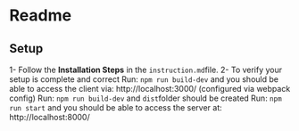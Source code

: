 # Readme

## Setup

1- Follow the **Installation Steps** in the `instruction.md`file.
2- To verify your setup is complete and correct
Run: `npm run build-dev` and you should be able to access the client via: http://localhost:3000/ (configured via webpack config)
Run: `npm run build-dev` and `dist`folder should be created
Run: `npm run start` and you should be able to access the server at: http://localhost:8000/
